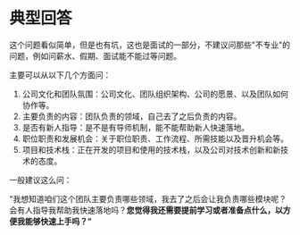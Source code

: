 # 典型回答


这个问题看似简单，但是也有坑，这也是面试的一部分，不建议问那些"不专业"的问题，例如问薪水、假期、面试能不能过等问题。



主要可以从以下几个方面问：



1. 公司文化和团队氛围：公司文化、团队组织架构、公司的愿景、以及团队如何协作等。
2. 主要负责的内容：团队负责的领域，自己去了之后负责的内容。
3. 是否有新人指导：是不是有导师机制，能不能帮助新人快速落地。
4. 职位职责和发展机会：关于职位职责、工作流程、所需技能以及晋升机会等。
5. 项目和技术栈：正在开发的项目和使用的技术栈，以及公司对技术创新和新技术的态度。



一般建议这么问：



"我想知道咱们这个团队主要负责哪些领域，我去了之后会让我负责哪些模块呢？会有人指导我帮助我快速落地吗？**您觉得我还需要提前学习或者准备点什么，以方便我能够快速上手吗？"**

